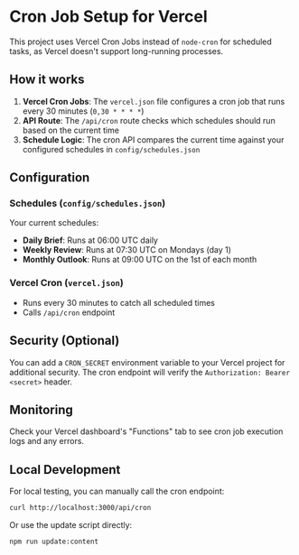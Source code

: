 # Cron Job Setup for Vercel

This project uses Vercel Cron Jobs instead of `node-cron` for scheduled tasks, as Vercel doesn't support long-running processes.

## How it works

1. **Vercel Cron Jobs**: The `vercel.json` file configures a cron job that runs every 30 minutes (`0,30 * * * *`)
2. **API Route**: The `/api/cron` route checks which schedules should run based on the current time
3. **Schedule Logic**: The cron API compares the current time against your configured schedules in `config/schedules.json`

## Configuration

### Schedules (`config/schedules.json`)
Your current schedules:
- **Daily Brief**: Runs at 06:00 UTC daily
- **Weekly Review**: Runs at 07:30 UTC on Mondays (day 1)
- **Monthly Outlook**: Runs at 09:00 UTC on the 1st of each month

### Vercel Cron (`vercel.json`)
- Runs every 30 minutes to catch all scheduled times
- Calls `/api/cron` endpoint

## Security (Optional)

You can add a `CRON_SECRET` environment variable to your Vercel project for additional security. The cron endpoint will verify the `Authorization: Bearer <secret>` header.

## Monitoring

Check your Vercel dashboard's "Functions" tab to see cron job execution logs and any errors.

## Local Development

For local testing, you can manually call the cron endpoint:
```bash
curl http://localhost:3000/api/cron
```

Or use the update script directly:
```bash
npm run update:content
```
